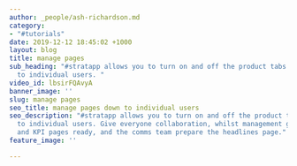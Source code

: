 ```yaml
---
author: _people/ash-richardson.md
category:
- "#tutorials"
date: 2019-12-12 18:45:02 +1000
layout: blog
title: manage pages
sub_heading: "#stratapp allows you to turn on and off the product tabs right down
  to individual users. "
video_id: lbsirFQAvyA
banner_image: ''
slug: manage pages
seo_title: manage pages down to individual users
seo_description: "#stratapp allows you to turn on and off the product tabs right down
  to individual users. Give everyone collaboration, whilst management get the strategy
  and KPI pages ready, and the comms team prepare the headlines page."
feature_image: ''

---
```

